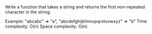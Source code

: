 Write a function that takes a string and returns the first non-repeated character in the string.

Example: "abcabc" => "a", "abcdefghijklmnopqrstuvwxyz" => "b"
Time complexity: O(n)
Space complexity: O(n)
